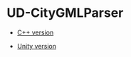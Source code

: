 # UD-CityGMLParser

* [C++ version](https://github.com/VCityTeam/UD-CityGMLParser/tree/master/C%2B%2B)

* [Unity version](https://github.com/VCityTeam/UD-CityGMLParser/tree/master/Unity)
